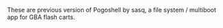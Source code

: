 These are previous version of Pogoshell by sasq, a file system / multiboot app for GBA flash carts.
